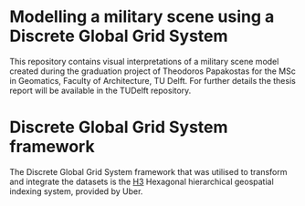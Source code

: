 # Modelling a military scene using a Discrete Global Grid System
This repository contains visual interpretations of a military scene model created during the graduation project of Theodoros Papakostas for the MSc in Geomatics, Faculty of Architecture, TU Delft. For further details the thesis report will be available in the TUDelft repository.


# Discrete Global Grid System framework
The Discrete Global Grid System framework that was utilised to transform and integrate the datasets is the [H3](https://h3geo.org/) Hexagonal hierarchical geospatial indexing system, provided by Uber.
